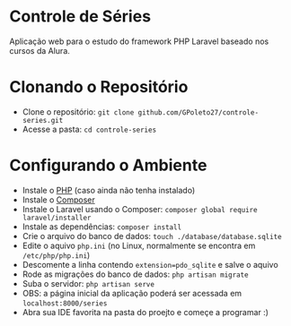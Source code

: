 # Controle de Séries
Aplicação web para o estudo do framework PHP Laravel baseado nos cursos da Alura.

<h1>Clonando o Repositório</h1>
<ul>
  <li>Clone o repositório: <code>git clone github.com/GPoleto27/controle-series.git</code></li>
  <li>Acesse a pasta: <code>cd controle-series</code></li>
</ul>

<h1>Configurando o Ambiente</h1>
<ul>
  <li>Instale o <a href="https://www.php.net/downloads">PHP</a> (caso ainda não tenha instalado)</li>
  <li>Instale o <a href="https://getcomposer.org/download/">Composer</a></li>
  <li>Instale o Laravel usando o Composer: <code>composer global require laravel/installer</code></li>
  <li>Instale as dependências: <code>composer install</code></li>
  <li>Crie o arquivo do banco de dados: <code>touch ./database/database.sqlite</code></li>
  <li>Edite o aquivo <code>php.ini</code> (no Linux, normalmente se encontra em <code>/etc/php/php.ini</code>)</li>
  <li>Descomente a linha contendo <code>extension=pdo_sqlite</code> e salve o aquivo</li>
  <li>Rode as migrações do banco de dados: <code>php artisan migrate</code></li>
  <li>Suba o servidor: <code>php artisan serve</code></li>
  <li>OBS: a página inicial da aplicação poderá ser acessada em <code>localhost:8000/series</code></li>
  <li>Abra sua IDE favorita na pasta do proejto e começe a programar :)</li>
</ul>
